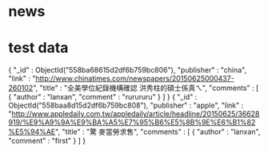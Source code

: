# news

# test data 
{ "_id" : ObjectId("558ba68615d2df6b759bc806"), "publisher" : "china", "link" : "http://www.chinatimes.com/newspapers/20150625000437-260102", "title" : "全美學位紀錄機構確認 洪秀柱的碩士係真ㄟ", "comments" : [ { "author" : "lanxan", "comment" : "rurururu" } ] }
{ "_id" : ObjectId("558baa8d15d2df6b759bc808"), "publisher" : "apple", "link" : "http://www.appledaily.com.tw/appledaily/article/headline/20150625/36628919/%E9%A9%9A%E9%BA%A5%E7%95%B6%E5%8B%9E%E6%B1%82%E5%94%AE", "title" : "驚 麥當勞求售", "comments" : [ { "author" : "lanxan", "comment" : "first" } ] }
